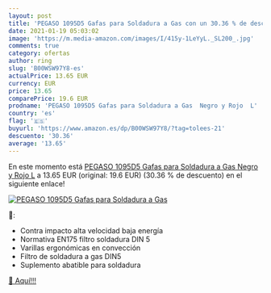 ```yaml
---
layout: post
title: 'PEGASO 1095D5 Gafas para Soldadura a Gas con un 30.36 % de descuento'
date: 2021-01-19 05:03:02
image: 'https://m.media-amazon.com/images/I/415y-1LeYyL._SL200_.jpg'
comments: true
category: ofertas
author: ring
slug: 'B00WSW97Y8-es'
actualPrice: 13.65 EUR
currency: EUR
price: 13.65
comparePrice: 19.6 EUR
prodname: 'PEGASO 1095D5 Gafas para Soldadura a Gas  Negro y Rojo  L'
country: 'es'
flag: '🇪🇸'
buyurl: 'https://www.amazon.es/dp/B00WSW97Y8/?tag=tolees-21'
descuento: '30.36'
average: '13.65'
---
```


En este momento está [PEGASO 1095D5 Gafas para Soldadura a Gas  Negro y Rojo  L](https://www.amazon.es/dp/B00WSW97Y8/?tag=tolees-21) a 13.65 EUR (original: 19.6 EUR) (30.36 %  de descuento) en el siguiente enlace!

[![PEGASO 1095D5 Gafas para Soldadura a Gas](https://m.media-amazon.com/images/I/415y-1LeYyL._SL200_.jpg)](https://www.amazon.es/dp/B00WSW97Y8/?tag=tolees-21)

🔎:

- Contra impacto alta velocidad baja energía
- Normativa EN175 filtro soldadura DIN 5
- Varillas ergonómicas en convección
- Filtro de soldadura a gas DIN5
- Suplemento abatible para soldadura

[🛒 Aquí!!!](https://www.amazon.es/dp/B00WSW97Y8/?tag=tolees-21)
